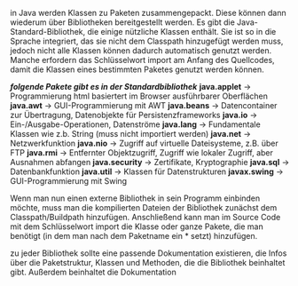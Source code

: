 in Java werden Klassen zu Paketen zusammengepackt. Diese können dann wiederum über Bibliotheken bereitgestellt werden. Es gibt die Java-Standard-Bibliothek, die einige nützliche Klassen enthält. Sie ist so in die Sprache integriert, das sie nicht dem Classpath hinzugefügt werden muss, jedoch nicht alle Klassen können dadurch automatisch genutzt werden. Manche erfordern das Schlüsselwort import am Anfang des Quellcodes, damit die Klassen eines bestimmten Paketes genutzt werden können. 

***folgende Pakete gibt es in der Standardbibliothek***
**java.applet** -> Programmierung html basiertert im Browser ausführbarer Oberflächen
**java.awt** -> GUI-Programmierung mit AWT
**java.beans** -> Datencontainer zur Übertragung, Datenobjekte für  Persistenzframeworks
**java.io** -> Ein-/Ausgabe-Operationen, Datenströme
**java.lang** -> Fundamentale Klassen wie z.b. String (muss nicht importiert werden)
**java.net** -> Netzwerkfunktion
**java.nio** -> Zugriff auf virtuelle Dateisysteme, z.B. über FTP
**java.rmi** -> Entfernter Objektzugriff, Zugriff wie lokaler Zugriff, aber Ausnahmen abfangen
**java.security** -> Zertifikate, Kryptographie
**java.sql** -> Datenbankfunktion
**java.util** -> Klassen für Datenstrukturen
**javax.swing** -> GUI-Programmierung mit Swing

Wenn man nun einen externe Bibliothek in sein Programm einbinden möchte, muss man die kompilierten Dateien der Bibliothek zunächst dem Classpath/Buildpath hinzufügen. 
Anschließend kann man im Source Code mit dem Schlüsselwort import die Klasse oder ganze Pakete, die man benötigt (in dem man nach dem Paketname ein * setzt) hinzufügen. 

zu jeder Bibliothek sollte eine passende Dokumentation existieren, die Infos über die Paketstruktur, Klassen und Methoden, die die Bibliothek beinhaltet gibt. Außerdem beinhaltet die Dokumentation

